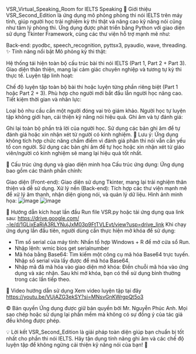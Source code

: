 VSR_Virtual_Speaking_Room for IELTS Speaking
🎯 Giới thiệu
VSR_Second_Edition là ứng dụng mô phỏng phòng thi nói IELTS trên máy tính, giúp người học trải nghiệm kỳ thi thật và nâng cao kỹ năng nói cũng như tâm lý phòng thi. Ứng dụng được phát triển bằng Python với giao diện sử dụng Tkinter Framework, cùng các thư viện hỗ trợ mạnh mẽ như:

Back-end: pyodbc, speech_recognition, pyttsx3, pyaudio, wave, threading.
✨ Tính năng nổi bật
Mô phỏng kỳ thi thật:

Hệ thống tái hiện toàn bộ cấu trúc bài thi nói IELTS (Part 1, Part 2 + Part 3).
Giao diện thân thiện, mang lại cảm giác chuyên nghiệp và tương tự kỳ thi thực tế.
Luyện tập linh hoạt:

Chế độ luyện tập toàn bộ bài thi hoặc luyện từng phần riêng biệt (Part 1 hoặc Part 2 + 3).
Phù hợp cho người mới bắt đầu lẫn người học nâng cao.
Tiết kiệm thời gian và nhân lực:

Loại bỏ nhu cầu cần một người đóng vai trò giám khảo.
Người học tự luyện tập không giới hạn, cải thiện kỹ năng nói hiệu quả.
Ghi âm và tự đánh giá:

Ghi lại toàn bộ phần trả lời của người học.
Sử dụng các bản ghi âm để tự đánh giá hoặc xin nhận xét từ người có kinh nghiệm.
📌 Lưu ý: Ứng dụng không tích hợp chức năng chấm điểm vì đánh giá phần thi nói vẫn cần yếu tố con người. Sử dụng các bản ghi âm để tự học hoặc xin nhận xét từ giáo viên/người có kinh nghiệm sẽ mang lại hiệu quả tốt nhất.

📂 Cấu trúc ứng dụng và giao diện minh họa
Cấu trúc ứng dụng:
Ứng dụng bao gồm các thành phần chính:

Giao diện (Front-end): Giao diện sử dụng Tkinter, mang lại trải nghiệm thân thiện và dễ sử dụng.
Xử lý nền (Back-end): Tích hợp các thư viện mạnh mẽ để xử lý âm thanh, nhận diện giọng nói, và quản lý dữ liệu.
Hình ảnh minh họa:
![image](https://github.com/user-attachments/assets/c438c2b5-d178-43b4-b3f3-3660962b30cf)
![image](https://github.com/user-attachments/assets/d0fbaa59-fa80-407f-8d8b-4badce09a895)

🔐 Hướng dẫn kích hoạt lần đầu
Run file VSR.py hoặc tải ứng dụng qua link sau: https://drive.google.com/¬le/d/1GLixEaRiA3RLYNujJxM03p9FtTVLEvt/view?usp=drive_link
Khi chạy ứng dụng lần đầu tiên, người dùng cần thực hiện mở khóa để sử dụng:
- Tìm số serial của máy tính:
Nhấn tổ hợp Windows + R để mở cửa sổ Run.
- Nhập lệnh:
wmic bios get serialnumber
- Mã hóa bằng Base64:
Tìm kiếm một công cụ mã hóa Base64 trực tuyến.
Nhập số serial vừa lấy được để mã hóa Base64.
- Nhập mã đã mã hóa vào giao diện mở khóa:
Điền chuỗi mã hóa vào ứng dụng và xác nhận.
Sau khi mở khóa, bạn có thể sử dụng bình thường trong các lần tiếp theo.
    
🎥 Video hướng dẫn sử dụng
Xem video luyện tập tại đây
https://youtu.be/VUjAZG3ekSY?si=MNsvGnKWrgpQt5o3

© Bản quyền
Ứng dụng được giữ bản quyền bởi Mr. Nguyễn Phúc Anh.
Mọi sao chép hoặc sử dụng lại phần mềm mà không có sự đồng ý của tác giả đều không được phép.

💡 Lời kết
VSR_Second_Edition là giải pháp toàn diện giúp bạn chuẩn bị tốt nhất cho phần thi nói IELTS. Hãy tận dụng tính năng ghi âm và các chế độ luyện tập để không ngừng cải thiện kỹ năng nói của bạn! 🌟
